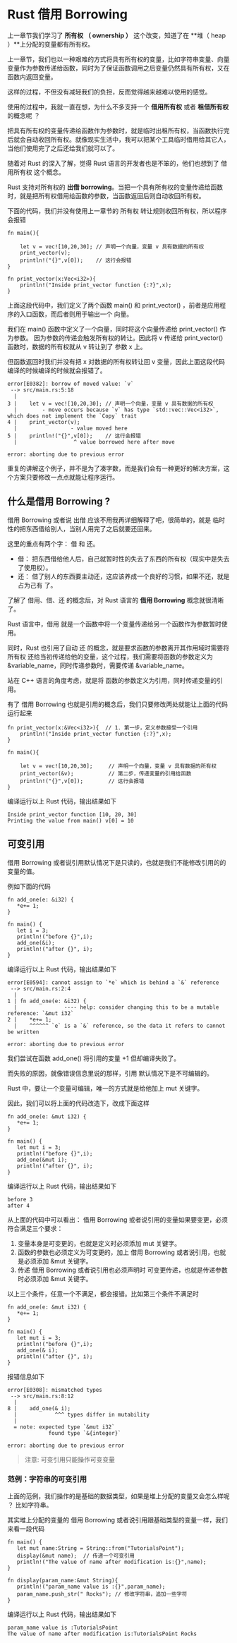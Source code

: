 # Rust 借用 Borrowing

上一章节我们学习了 **所有权 （ ownership ）** 这个改变，知道了在 **堆（ heap ）**上分配的变量都有所有权。

上一章节，我们也以一种艰难的方式将具有所有权的变量，比如字符串变量、向量变量作为参数传递给函数，同时为了保证函数调用之后变量仍然具有所有权，又在函数内返回变量。

这样的过程，不但没有减轻我们的负担，反而觉得越来越难以使用的感觉。

使用的过程中，我就一直在想，为什么不多支持一个 **借用所有权** 或者 **租借所有权** 的概念呢 ？

把具有所有权的变量传递给函数作为参数时，就是临时出租所有权，当函数执行完后就会自动收回所有权。就像现实生活中，我可以把某个工具临时借用给其它人，当他们使用完了之后还给我们就可以了。

随着对 Rust 的深入了解，觉得 Rust 语言的开发者也是不笨的，他们也想到了 借用所有权 这个概念。

Rust 支持对所有权的 **出借 borrowing**。当把一个具有所有权的变量传递给函数时，就是把所有权借用给函数的参数，当函数返回后则自动收回所有权。

下面的代码，我们并没有使用上一章节的 所有权 转让规则收回所有权，所以程序会报错

```
fn main(){

    let v = vec![10,20,30]; // 声明一个向量，变量 v 具有数据的所有权
    print_vector(v);
    println!("{}",v[0]);    // 这行会报错
}

fn print_vector(x:Vec<i32>){
    println!("Inside print_vector function {:?}",x);
}
```

上面这段代码中，我们定义了两个函数 main() 和 print_vector() ，前者是应用程序的入口函数，而后者则用于输出一个 向量。

我们在 main() 函数中定义了一个向量，同时将这个向量传递给 print_vector() 作为参数。 因为参数的传递会触发所有权的转让。因此将 v 传递给 print_vector() 函数时，数据的所有权就从 v 转让到了 参数 x 上。

但函数返回时我们并没有把 x 对数据的所有权转让回 v 变量，因此上面这段代码编译的时候编译的时候就会报错了。

```
error[E0382]: borrow of moved value: `v`
 --> src/main.rs:5:18
  |
3 |    let v = vec![10,20,30]; // 声明一个向量，变量 v 具有数据的所有权
  |        - move occurs because `v` has type `std::vec::Vec<i32>`, which does not implement the `Copy` trait
4 |    print_vector(v);
  |                 - value moved here
5 |    println!("{}",v[0]);    // 这行会报错
  |                  ^ value borrowed here after move

error: aborting due to previous error
```

重复的讲解这个例子，并不是为了凑字数，而是我们会有一种更好的解决方案，这个方案只要修改一点点就能让程序运行。

## 什么是借用 Borrowing ?

借用 Borrowing 或者说 出借 应该不用我再详细解释了吧，很简单的，就是 临时性的把东西借给别人，当别人用完了之后就要还回来。

这里的重点有两个字： 借 和 还。

- 借： 把东西借给他人后，自己就暂时性的失去了东西的所有权（现实中是失去了使用权）。
- 还： 借了别人的东西要主动还，这应该养成一个良好的习惯，如果不还，就是 占为己有 了。

了解了 借用、借、还 的概念后，对 Rust 语言的 **借用 Borrowing** 概念就很清晰了。

Rust 语言中，借用 就是一个函数中将一个变量传递给另一个函数作为参数暂时使用。

同时，Rust 也引用了自动 还 的概念，就是要求函数的参数离开其作用域时需要将 所有权 还给当初传递给他的变量，这个过程，我们需要将函数的参数定义为 &variable_name，同时传递参数时，需要传递 &variable_name。

站在 C++ 语言的角度考虑，就是将 函数的参数定义为引用，同时传递变量的引用。

有了 借用 Borrowing 也就是引用的概念后，我们只要修改两处就能让上面的代码运行起来

```
fn print_vector(x:&Vec<i32>){  // 1. 第一步，定义参数接受一个引用
    println!("Inside print_vector function {:?}",x);
}

fn main(){

    let v = vec![10,20,30];     // 声明一个向量，变量 v 具有数据的所有权
    print_vector(&v);           // 第二步，传递变量的引用给函数
    println!("{}",v[0]);        // 这行会报错
}
```

编译运行以上 Rust 代码，输出结果如下

```
Inside print_vector function [10, 20, 30]
Printing the value from main() v[0] = 10
```

## 可变引用

借用 Borrowing 或者说引用默认情况下是只读的，也就是我们不能修改引用的的变量的值。

例如下面的代码

```
fn add_one(e: &i32) {
   *e+= 1;
}

fn main() {
   let i = 3;
   println!("before {}",i);
   add_one(&i);
   println!("after {}", i);
}
```

编译运行以上 Rust 代码，输出结果如下

```
error[E0594]: cannot assign to `*e` which is behind a `&` reference
 --> src/main.rs:2:4
  |
1 | fn add_one(e: &i32) {
  |               ---- help: consider changing this to be a mutable reference: `&mut i32`
2 |    *e+= 1;
  |    ^^^^^^ `e` is a `&` reference, so the data it refers to cannot be written

error: aborting due to previous error
```

我们尝试在函数 add_one() 将引用的变量 +1 但却编译失败了。

而失败的原因，就像错误信息里说的那样，引用 默认情况下是不可编辑的。

Rust 中，要让一个变量可编辑，唯一的方式就是给他加上 mut 关键字。

因此，我们可以将上面的代码改造下，改成下面这样

```
fn add_one(e: &mut i32) {
   *e+= 1;
}

fn main() {
   let mut i = 3;
   println!("before {}",i);
   add_one(&mut i);
   println!("after {}", i);
}
```

编译运行以上 Rust 代码，输出结果如下

```
before 3
after 4
```

从上面的代码中可以看出： 借用 Borrowing 或者说引用的变量如果要变更，必须符合满足三个要求：

1. 变量本身是可变更的，也就是定义时必须添加 mut 关键字。
2. 函数的参数也必须定义为可变更的，加上 借用 Borrowing 或者说引用，也就是必须添加 &mut 关键字。
3. 传递 借用 Borrowing 或者说引用也必须声明时 可变更传递，也就是传递参数时必须添加 &mut 关键字。

以上三个条件，任意一个不满足，都会报错。比如第三个条件不满足时

```
fn add_one(e: &mut i32) {
   *e+= 1;
}

fn main() {
   let mut i = 3;
   println!("before {}",i);
   add_one(& i);
   println!("after {}", i);
}
```

报错信息如下

```
error[E0308]: mismatched types
 --> src/main.rs:8:12
  |
8 |    add_one(& i);
  |            ^^^ types differ in mutability
  |
  = note: expected type `&mut i32`
             found type `&{integer}`

error: aborting due to previous error
```
> 注意: 可变引用只能操作可变变量

### 范例：字符串的可变引用

上面的范例，我们操作的是基础的数据类型，如果是堆上分配的变量又会怎么样呢 ？ 比如字符串。

其实堆上分配的变量的 借用 Borrowing 或者说引用跟基础类型的变量一样，我们来看一段代码

```
fn main() {
   let mut name:String = String::from("TutorialsPoint");
   display(&mut name);  // 传递一个可变引用
   println!("The value of name after modification is:{}",name);
}

fn display(param_name:&mut String){
   println!("param_name value is :{}",param_name);
   param_name.push_str(" Rocks"); // 修改字符串，追加一些字符
}
```

编译运行以上 Rust 代码，输出结果如下

```
param_name value is :TutorialsPoint
The value of name after modification is:TutorialsPoint Rocks
```

